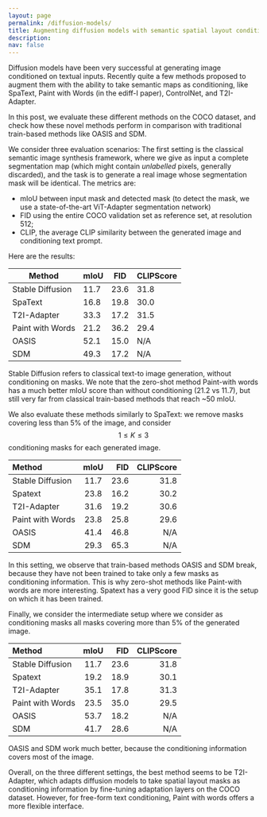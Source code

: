 ```yaml
---
layout: page
permalink: /diffusion-models/
title: Augmenting diffusion models with semantic spatial layout conditioning
description: 
nav: false
---
```


Diffusion models have been very successful at generating image conditioned on textual inputs. Recently quite a few methods proposed to augment them with the ability to take semantic maps as conditioning, like SpaText, Paint with Words (in the ediff-I paper), ControlNet, and T2I-Adapter. 

In this post, we evaluate these different methods on the COCO dataset, and check how these novel methods perform in comparison with traditional train-based methods like OASIS and SDM.

We consider three evaluation scenarios: The first setting is the classical semantic image synthesis framework, where we give as input a complete segmentation map (which might contain *unlabelled* pixels, generally discarded), and the task is to generate a real image whose segmentation mask will be identical. The metrics are: 
- mIoU between input mask and detected mask (to detect the mask, we use a state-of-the-art ViT-Adapter segmentation network)
- FID using the entire COCO validation set as reference set, at resolution 512;
- CLIP, the average CLIP similarity between the generated image and conditioning text prompt.

Here are the results:

| Method      | mIoU  | FID     | CLIPScore  |
|-------|-------|-------|-------|
| Stable Diffusion   |   11.7    | 23.6      |  31.8 |
| SpaText       |   16.8    | 19.8      |  30.0 |
| T2I-Adapter       |   33.3    | 17.2      |  31.5 |
| Paint with Words  |    21.2   | 36.2      |  29.4 |
| OASIS       |   52.1    | 15.0      |  N/A |
| SDM         |    49.3   | 17.2      | N/A |

Stable Diffusion refers to classical text-to image generation, without conditioning on masks.
We note that the zero-shot method Paint-with words has a much better mIoU score than without conditioning (21.2 vs 11.7), but still very far from classical train-based methods that reach ~50 mIoU.

We also evaluate these methods similarly to SpaText: we remove masks covering less than 5% of the image, and consider $$1 \leq K \leq 3$$ conditioning masks for each generated image.

| Method      | mIoU  | FID     | CLIPScore  |
| :---        |    :----: |  ---: |    ---: |
| Stable Diffusion   |   11.7    | 23.6      |  31.8 |
| Spatext       |   23.8    | 16.2      |  30.2 |
| T2I-Adapter       |   31.6    | 19.2      |  30.6 |
| Paint with Words  |    23.8   | 25.8      |  29.6 |
| OASIS       |   41.4    | 46.8      |  N/A |
| SDM         |    29.3   | 65.3      | N/A |

In this setting, we observe that train-based methods OASIS and SDM break, because they have not been trained to take only a few masks as conditioning information. This is why zero-shot methods like Paint-with words are more interesting. Spatext has a very good FID since it is the setup on which it has been trained.

Finally, we consider the intermediate setup where we consider as conditioning masks all masks covering more than 5% of the generated image.


| Method      | mIoU  | FID     | CLIPScore  |
| :---        |    :----: |  ---: |    ---: |
| Stable Diffusion   |   11.7    | 23.6      |  31.8 |
| Spatext       |   19.2    | 18.9      |  30.1 |
| T2I-Adapter       |   35.1    |   17.8   |  31.3 |
| Paint with Words  |    23.5   | 35.0      |  29.5 |
| OASIS       |   53.7    | 18.2      |  N/A |
| SDM         |    41.7   | 28.6      | N/A |

OASIS and SDM work much better, because the conditioning information covers most of the image.


Overall, on the three different settings, the best method seems to be T2I-Adapter, which adapts diffusion models to take spatial layout masks as conditioning information by fine-tuning adaptation layers on the COCO dataset. However, for free-form text conditioning, Paint with words offers a more flexible interface.